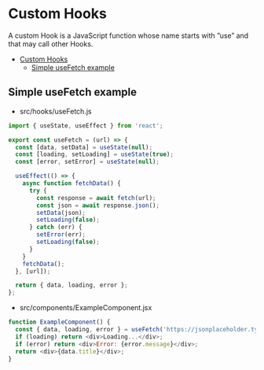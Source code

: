 # Custom Hooks

A custom Hook is a JavaScript function whose name starts with ”use” and that may call other Hooks.

- [Custom Hooks](#custom-hooks)
  - [Simple useFetch example](#simple-usefetch-example)

## Simple useFetch example

- src/hooks/useFetch.js

~~~js
import { useState, useEffect } from 'react';

export const useFetch = (url) => {
  const [data, setData] = useState(null);
  const [loading, setLoading] = useState(true);
  const [error, setError] = useState(null);

  useEffect(() => {
    async function fetchData() {
      try {
        const response = await fetch(url);
        const json = await response.json();
        setData(json);
        setLoading(false);
      } catch (err) {
        setError(err);
        setLoading(false);
      }
    }
    fetchData();
  }, [url]);

  return { data, loading, error };
};
~~~

- src/components/ExampleComponent.jsx

~~~js
function ExampleComponent() {
  const { data, loading, error } = useFetch('https://jsonplaceholder.typicode.com/todos/1');
  if (loading) return <div>Loading...</div>;
  if (error) return <div>Error: {error.message}</div>;
  return <div>{data.title}</div>;
}
~~~
